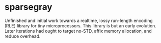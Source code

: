 # sparsegray
Unfinished and initial work towards a realtime, lossy run-length encoding (RLE) library for tiny microprocessors. This library is but an early evolution. Later iterations had ought to target no-STD, affix memory allocation, and reduce overhead.
